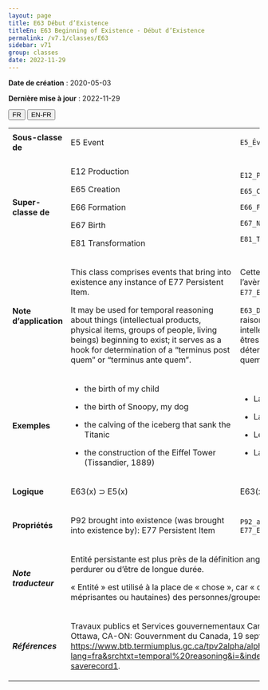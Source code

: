 ```yaml
---
layout: page
title: E63 Début d’Existence
titleEn: E63 Beginning of Existence - Début d’Existence
permalink: /v7.1/classes/E63
sidebar: v71
group: classes
date: 2022-11-29
---
```


**Date de création** : 2020-05-03

**Dernière mise à jour** : 2022-11-29

<div class="lang-buttons">
  <button id="fr" class="activate">FR</button>
  <button id="en-fr">EN-FR</button>
</div>

<table>
				<tbody>
				<tr>
					<td><strong>Sous-classe de</strong></td>
					<td class="en"><p>E5 Event</p>
							</td>
						<td><p><code class="language-plaintext highlighter-rouge">E5_Évènement</code> </p>
							</td>
						</tr>
					<tr>
					<td><strong>Super-classe de</strong></td>
					<td class="en"><p>E12 Production</p>
							<p>E65<strong> </strong>Creation<strong></strong></p>
							<p>E66 Formation</p>
							<p>E67 Birth</p>
							<p>E81 Transformation</p>
							</td>
						<td><p><code class="language-plaintext highlighter-rouge">E12_Production</code> </p>
							<p><code class="language-plaintext highlighter-rouge">E65_Création</code> </p>
							<p><code class="language-plaintext highlighter-rouge">E66_Formation</code> </p>
							<p><code class="language-plaintext highlighter-rouge">E67_Naissance</code> </p>
							<p><code class="language-plaintext highlighter-rouge">E81_Transformation</code> </p>
							</td>
						</tr>
					<tr>
					<td><strong>Note d’application</strong></td>
					<td class="en"><p>This class comprises events that bring into existence any instance of E77 Persistent Item. </p>
							<p></p>
							<p>It may be used for temporal reasoning about things (intellectual products, physical items, groups of people, living beings) beginning to exist; it serves as a hook for determination of a “terminus post quem” or “terminus ante quem”.</p>
							</td>
						<td><p>Cette classe comprend les évènements qui permettent l’avènement de n’importe quelle instance de <code class="language-plaintext highlighter-rouge">E77_Entité_persistante</code>. </p>
							<p></p>
							<p><code class="language-plaintext highlighter-rouge">E63_Début_d’existence</code> peut être utilisée à des fins de raisonnement temporel sur des entités (produits intellectuels, entités matérielles, groupes de personnes, êtres vivants) qui commencent à exister; elle permet de déterminer le « terminus post quem » ou le « terminus ante quem ».</p>
							</td>
						</tr>
					<tr>
					<td><strong>Exemples</strong></td>
					<td class="en"><ul><li><p>the birth of my child </p>
							</li>
									<li><p>the birth of Snoopy, my dog</p>
							</li>
										<li><p>the calving of the iceberg that sank the Titanic</p>
							</li>
										<li><p>the construction of the Eiffel Tower (Tissandier, 1889)</p>
							</li></ul>
										</td>
						<td><ul><li><p>La naissance de mon enfant</p>
							</li>
									<li><p>La naissance de Snoopy, mon chien</p>
							</li>
										<li><p>Le vêlage de l’iceberg qui a causé le naufrage du Titanic</p>
							</li>
										<li><p>La construction de la tour Eiffel (Tissandier, 1889)</p>
							</li></ul>
										</td>
						</tr>
					<tr>
					<td><strong>Logique</strong></td>
					<td class="en"><p>E63(x) ⊃ E5(x)</p>
							</td>
						<td><p>E63(x) ⊃ E5(x)</p>
							</td>
						</tr>
					<tr>
					<td><strong>Propriétés</strong></td>
					<td class="en"><p>P92 brought into existence (was brought into existence by): E77 Persistent Item</p>
							</td>
						<td><p><code class="language-plaintext highlighter-rouge">P92_a_fait_exister (a_commencé_à_exister_par)</code> : <code class="language-plaintext highlighter-rouge">E77_Entité_persistante</code></p>
							</td>
						</tr>
					<tr>
					<td><strong><em>Note traducteur</em></strong></td>
					<td colspan="2"><p>Entité persistante est plus près de la définition anglaise qui porte sur le fait de persister plutôt que de perdurer ou d’être de longue durée.</p>
							<p>« Entité » est utilisé à la place de « chose », car « chose » n’inclut pas (à l’exception de désignations méprisantes ou hautaines) des personnes/groupes/humains. </p>
							</td>
						</tr>
					<tr>
					<td><strong><em>Références</em></strong></td>
					<td colspan="2"><p>Travaux publics et Services gouvernementaux Canada. « Temporal Reasoning ». Dans <em>Termium Plus</em>. Ottawa, CA-ON: Gouvernment du Canada, 19 septembre 2003.<a href="https://www.btb.termiumplus.gc.ca/tpv2alpha/alpha-fra.html?lang=fra&srchtxt=temporal%20reasoning&i=&index=alt&sg_kp_wet=921138&fchrcrdnm=1#fichesauve-saverecord1"><span class="underline"> Consulté le 9 novembre 2022. </span></a><a href="https://www.btb.termiumplus.gc.ca/tpv2alpha/alpha-fra.html?lang=fra&srchtxt=temporal%20reasoning&i=&index=alt&sg_kp_wet=921138&fchrcrdnm=1#fichesauve-saverecord1"><span class="underline">https://www.btb.termiumplus.gc.ca/tpv2alpha/alpha-fra.html?lang=fra&srchtxt=temporal%20reasoning&i=&index=alt&sg_kp_wet=921138&fchrcrdnm=1#fichesauve-saverecord1</span></a>.</p>
							<p></p>
							</td>
						</tr>
					</tbody>
				</table>
				